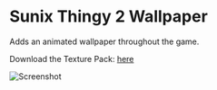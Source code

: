 # Sunix Thingy 2 Wallpaper

Adds an animated wallpaper throughout the game.

<cr>Download</c> the Texture Pack: [here](https://youtu.be/WSNwPHsokT8)

![Screenshot](weebify.st2_wallpaper/screenshot.png)